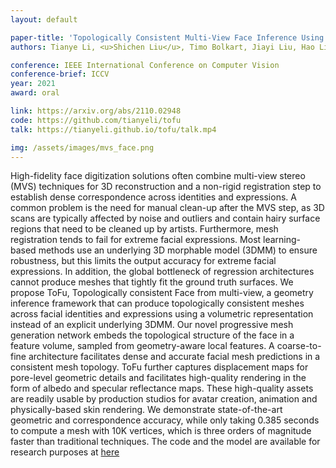 ```yaml
---
layout: default

paper-title: 'Topologically Consistent Multi-View Face Inference Using Volumetric Sampling'
authors: Tianye Li, <u>Shichen Liu</u>, Timo Bolkart, Jiayi Liu, Hao Li, Yajie Zhao

conference: IEEE International Conference on Computer Vision
conference-brief: ICCV
year: 2021
award: oral

link: https://arxiv.org/abs/2110.02948
code: https://github.com/tianyeli/tofu
talk: https://tianyeli.github.io/tofu/talk.mp4

img: /assets/images/mvs_face.png
---
```


High-fidelity face digitization solutions often combine multi-view stereo (MVS) techniques for 3D reconstruction and a non-rigid registration step to establish dense correspondence across identities and expressions. A common problem is the need for manual clean-up after the MVS step, as 3D scans are typically affected by noise and outliers and contain hairy surface regions that need to be cleaned up by artists. Furthermore, mesh registration tends to fail for extreme facial expressions. Most learning-based methods use an underlying 3D morphable model (3DMM) to ensure robustness, but this limits the output accuracy for extreme facial expressions. In addition, the global bottleneck of regression architectures cannot produce meshes that tightly fit the ground truth surfaces. We propose ToFu, Topologically consistent Face from multi-view, a geometry inference framework that can produce topologically consistent meshes across facial identities and expressions using a volumetric representation instead of an explicit underlying 3DMM. Our novel progressive mesh generation network embeds the topological structure of the face in a feature volume, sampled from geometry-aware local features. A coarse-to-fine architecture facilitates dense and accurate facial mesh predictions in a consistent mesh topology. ToFu further captures displacement maps for pore-level geometric details and facilitates high-quality rendering in the form of albedo and specular reflectance maps. These high-quality assets are readily usable by production studios for avatar creation, animation and physically-based skin rendering. We demonstrate state-of-the-art geometric and correspondence accuracy, while only taking 0.385 seconds to compute a mesh with 10K vertices, which is three orders of magnitude faster than traditional techniques. The code and the model are available for research purposes at <a href='https://tianyeli.github.io/tofu' target='_blank'>here</a>
